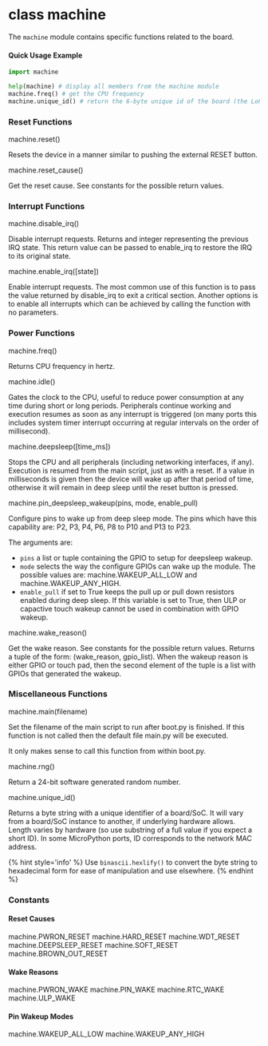 # class machine

The ``machine`` module contains specific functions related to the board.

#### Quick Usage Example

```python
import machine

help(machine) # display all members from the machine module
machine.freq() # get the CPU frequency
machine.unique_id() # return the 6-byte unique id of the board (the LoPy's WiFi MAC address)
```

### Reset Functions

<function>machine.reset()</function>

Resets the device in a manner similar to pushing the external RESET button.

<function>machine.reset_cause()</function>

Get the reset cause. See constants for the possible return values.

### Interrupt Functions

<function>machine.disable_irq()</function>

Disable interrupt requests. Returns and integer representing the previous IRQ state. This return value can be passed to enable_irq to restore the IRQ to its original state.

<function>machine.enable_irq([state])</function>

Enable interrupt requests. The most common use of this function is to pass the value returned by disable_irq to exit a critical section. Another options is to enable all interrupts which can be achieved by calling the function with no parameters.

### Power Functions

<function>machine.freq()</function>

Returns CPU frequency in hertz.

<function>machine.idle()</function>

Gates the clock to the CPU, useful to reduce power consumption at any time during short or long periods. Peripherals continue working and execution resumes as soon as any interrupt is triggered (on many ports this includes system timer interrupt occurring at regular intervals on the order of millisecond).

<function>machine.deepsleep([time_ms])</function>

Stops the CPU and all peripherals (including networking interfaces, if any). Execution is resumed from the main script, just as with a reset. If a value in milliseconds is given then the device will wake up after that period of time, otherwise it will remain in deep sleep until the reset button is pressed.

<function>machine.pin_deepsleep_wakeup(pins, mode, enable_pull)</function>

Configure pins to wake up from deep sleep mode. The pins which have this capability are: P2, P3, P4, P6, P8 to P10 and P13 to P23.

The arguments are:

- ``pins`` a list or tuple containing the GPIO to setup for deepsleep wakeup.
- ``mode`` selects the way the configure GPIOs can wake up the module. The possible values are: machine.WAKEUP_ALL_LOW and machine.WAKEUP_ANY_HIGH.
- ``enable_pull`` if set to True keeps the pull up or pull down resistors enabled during deep sleep. If this variable is set to True, then ULP or capactive touch wakeup cannot be used in combination with GPIO wakeup.

<function>machine.wake_reason()</function>

Get the wake reason. See constants for the possible return values. Returns a tuple of the form: (wake_reason, gpio_list). When the wakeup reason is either GPIO or touch pad, then the second element of the tuple is a list with GPIOs that generated the wakeup.

### Miscellaneous Functions

<function>machine.main(filename)</function>

Set the filename of the main script to run after boot.py is finished. If this function is not called then the default file main.py will be executed.

It only makes sense to call this function from within boot.py.

<function>machine.rng()</function>

Return a 24-bit software generated random number.

<function>machine.unique_id()</function>

Returns a byte string with a unique identifier of a board/SoC. It will vary from a board/SoC instance to another, if underlying hardware allows. Length varies by hardware (so use substring of a full value if you expect a short ID). In some MicroPython ports, ID corresponds to the network MAC address.

{% hint style='info' %}
Use ``binascii.hexlify()`` to convert the byte string to hexadecimal form for ease of manipulation and use elsewhere.
{% endhint %}

### Constants

#### Reset Causes

<constant>machine.PWRON_RESET</constant> <constant>machine.HARD_RESET</constant> <constant>machine.WDT_RESET</constant> <constant>machine.DEEPSLEEP_RESET</constant> <constant>machine.SOFT_RESET</constant> <constant>machine.BROWN_OUT_RESET</constant>

#### Wake Reasons

<constant>machine.PWRON_WAKE</constant> <constant>machine.PIN_WAKE</constant> <constant>machine.RTC_WAKE</constant> <constant>machine.ULP_WAKE</constant>

#### Pin Wakeup Modes

<constant>machine.WAKEUP_ALL_LOW</constant> <constant>machine.WAKEUP_ANY_HIGH</constant>
